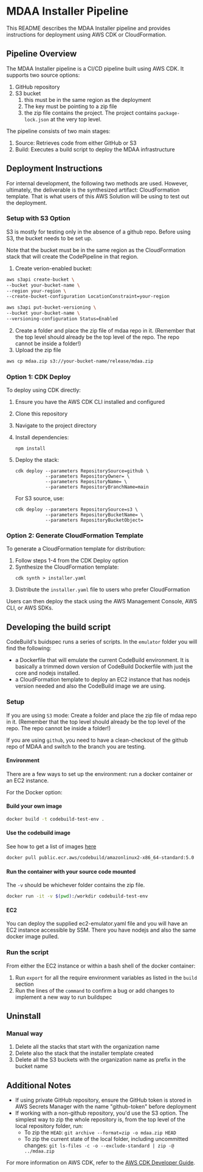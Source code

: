 # MDAA Installer Pipeline

This README describes the MDAA Installer pipeline and provides instructions for deployment using AWS CDK or CloudFormation.

## Pipeline Overview

The MDAA Installer pipeline is a CI/CD pipeline built using AWS CDK. It supports two source options:

1. GitHub repository
2. S3 bucket
    1. this must be in the same region as the deployment
    2. The key must be pointing to a zip file
    3. the zip file contains the project. The project contains `package-lock.json` at the very top level.

The pipeline consists of two main stages:

1. Source: Retrieves code from either GitHub or S3
2. Build: Executes a build script to deploy the MDAA infrastructure

## Deployment Instructions
For internal development, the following two methods are used. However, ultimately, the deliverable is the synthesized artifact: CloudFormation template. That is what users of this AWS Solution will be using to test out the deployment.

### Setup with S3 Option
S3 is mostly for testing only in the absence of a github repo. Before using S3, the bucket needs to be set up.

Note that the bucket must be in the same region as the CloudFormation stack that will create the CodePipeline in that region.

1. Create verion-enabled bucket:
```bash
aws s3api create-bucket \
--bucket your-bucket-name \
--region your-region \
--create-bucket-configuration LocationConstraint=your-region

aws s3api put-bucket-versioning \
--bucket your-bucket-name \
--versioning-configuration Status=Enabled

```
2. Create a folder and place the zip file of mdaa repo in it. (Remember that the top level should already be the top level of the repo. The repo cannot be inside a folder!)
3. Upload the zip file
```bash
aws cp mdaa.zip s3://your-bucket-name/release/mdaa.zip
```


### Option 1: CDK Deploy

To deploy using CDK directly:

1. Ensure you have the AWS CDK CLI installed and configured
2. Clone this repository
3. Navigate to the project directory
4. Install dependencies:
   ```
   npm install
   ```
5. Deploy the stack:
   ```
   cdk deploy --parameters RepositorySource=github \
              --parameters RepositoryOwner= \
              --parameters RepositoryName= \
              --parameters RepositoryBranchName=main
   ```

   For S3 source, use:
   ```
   cdk deploy --parameters RepositorySource=s3 \
              --parameters RepositoryBucketName= \
              --parameters RepositoryBucketObject=
   ```

### Option 2: Generate CloudFormation Template

To generate a CloudFormation template for distribution:

1. Follow steps 1-4 from the CDK Deploy option
2. Synthesize the CloudFormation template:
   ```
   cdk synth > installer.yaml
   ```
3. Distribute the `installer.yaml` file to users who prefer CloudFormation

Users can then deploy the stack using the AWS Management Console, AWS CLI, or AWS SDKs.

## Developing the build script
CodeBuild's buidspec runs a series of scripts. In the `emulator` folder you will find the following:
- a Dockerfile that will emulate the current CodeBuild environment. It is basically a trimmed down version of CodeBuild Dockerfile with just the core and nodejs installed.
- a CloudFormation template to deploy an EC2 instance that has nodejs version needed and also the CodeBuild image we are using.

### Setup
If you are using `S3` mode: Create a folder and place the zip file of mdaa repo in it. (Remember that the top level should already be the top level of the repo. The repo cannot be inside a folder!)

If you are using `github`, you need to have a clean-checkout of the github repo of MDAA and switch to the branch you are testing.

#### Environment

There are a few ways to set up the environment: run a docker container or an EC2 instance.

For the Docker option:

#### Build your own image
```bash
docker build -t codebuild-test-env .
```

#### Use the codebuild image
See how to get a list of images [here](https://docs.aws.amazon.com/codebuild/latest/userguide/build-env-ref-available-get.html)
```bash
docker pull public.ecr.aws/codebuild/amazonlinux2-x86_64-standard:5.0
```

#### Run the container with your source code mounted
The `-v` should be whichever folder contains the zip file.
```bash
docker run -it -v $(pwd):/workdir codebuild-test-env
```

#### EC2
You can deploy the supplied ec2-emulator.yaml file and you will have an EC2 instance accessible by SSM. There you have nodejs and also the same docker image pulled.

### Run the script
From either the EC2 instance or within a bash shell of the docker container:
1. Run `export` for all the require environment variables as listed in the `build` section
2. Run the lines of the `command` to confirm a bug or add changes to implement a new way to run buildspec

## Uninstall
### Manual way
1. Delete all the stacks that start with the organization name
2. Delete also the stack that the installer template created
3. Delete all the S3 buckets with the organization name as prefix in the bucket name

## Additional Notes

- If using private GitHub repository, ensure the GitHub token is stored in AWS Secrets Manager with the name "github-token" before deployment
- If working with a non-github repository, you'd use the S3 option. The simplest way to zip the whole repository is, from the top level of the local repository folder, run:
   - To zip the `HEAD`: `git archive --format=zip -o mdaa.zip HEAD`
   - To zip the current state of the local folder, including uncommitted changes: `git ls-files -c -o --exclude-standard | zip -@ ../mdaa.zip`

For more information on AWS CDK, refer to the [AWS CDK Developer Guide](https://docs.aws.amazon.com/cdk/v2/guide/home.html).

